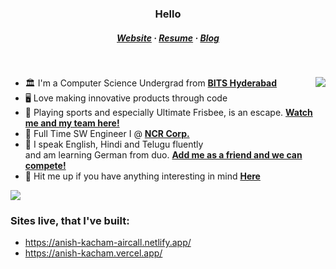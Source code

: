 <h3 align="center">Hello</h3>
<h5 align="center">
  <a href="https://anish-v1.vercel.app/">Website</a>
  ·
  <a href="https://drive.google.com/file/d/1ZuoquaYrOLihQmgd4GyvG5vvaYu51U9I/view?usp=sharing">Resume</a>
  ·
  <a href="https://anish-v1.vercel.app/blog">Blog</a>
</h5>

&nbsp;

<img align="right" src="https://skillicons.dev/icons?i=cpp,typescript,docker,react,nestjs,mongodb,git,postman,nodejs&perline=3" />

- 🏛️ I'm a Computer Science Undergrad from **[BITS Hyderabad](https://www.bits-pilani.ac.in/)**
- 🖥️ Love making innovative products through code 
- 🥏 Playing sports and especially Ultimate Frisbee, is an escape. **[Watch me and my team here!](https://www.youtube.com/watch?v=cmuwg8XMyVg)**
- 💼 Full Time SW Engineer I @ **[NCR Corp.](https://www.ncr.com/)**
- 📜 I speak English, Hindi and Telugu fluently  
  and am learning German from duo. **[Add me as a friend and we can compete!](https://www.duolingo.com/profile/stickysheefu?via=share_profile)**  
- 💬 Hit me up if you have anything interesting in mind **[Here](mailto:anish.k.kacham@gmail.com)**

<!-- ## Languages and Tools
<code><img height="30" src="https://raw.githubusercontent.com/github/explore/80688e429a7d4ef2fca1e82350fe8e3517d3494d/topics/cpp/cpp.png"></code>
<code><img height="30" src="https://raw.githubusercontent.com/github/explore/80688e429a7d4ef2fca1e82350fe8e3517d3494d/topics/typescript/typescript.png"></code>
<code><img height="30" src="https://raw.githubusercontent.com/github/explore/80688e429a7d4ef2fca1e82350fe8e3517d3494d/topics/react/react.png"></code>
<code><img height="30" src="https://raw.githubusercontent.com/github/explore/80688e429a7d4ef2fca1e82350fe8e3517d3494d/topics/nodejs/nodejs.png"></code>
<code><img height="30" src="https://raw.githubusercontent.com/github/explore/80688e429a7d4ef2fca1e82350fe8e3517d3494d/topics/git/git.png"></code> -->

<img src="https://user-images.githubusercontent.com/74038190/212284100-561aa473-3905-4a80-b561-0d28506553ee.gif" width=auto>  

### Sites live, that I've built:
- https://anish-kacham-aircall.netlify.app/
- https://anish-kacham.vercel.app/
